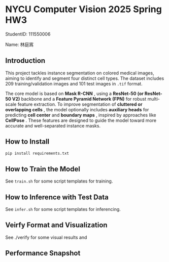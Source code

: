 # NYCU Computer Vision 2025 Spring HW3

StudentID: 111550006

Name: 林庭寪

## Introduction

This project tackles instance segmentation on colored medical images, aiming to identify and segment four distinct cell types. The dataset includes 209 training/validation images and 101 test images in `.tif` format.

The core model is based on  **Mask R-CNN** , using a **ResNet-50 (or ResNet-50 V2)** backbone and a **Feature Pyramid Network (FPN)** for robust multi-scale feature extraction. To improve segmentation of  **cluttered or overlapping cells** , the model optionally includes **auxiliary heads** for predicting **cell center** and  **boundary maps** , inspired by approaches like  **CellPose** . These features are designed to guide the model toward more accurate and well-separated instance masks.

## How to Install

```bash
pip install requirements.txt
```

## How to Train the Model

See `train.sh` for some script templates for training.

## How to Inference with Test Data

See `infer.sh` for some script templates for inferencing.

## Veirfy Format and Visualization

See ./verify for some visual results and 

## Performance Snapshot
